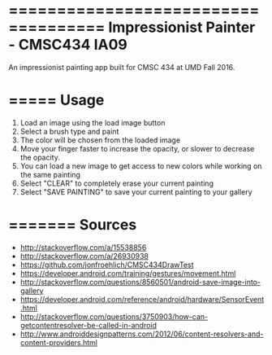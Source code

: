 ====================================
Impressionist Painter - CMSC434 IA09
====================================

An impressionist painting app built for CMSC 434 at UMD Fall 2016.

=====
Usage
=====

1. Load an image using the load image button
2. Select a brush type and paint
3. The color will be chosen from the loaded image
4. Move your finger faster to increase the opacity, or slower to decrease the opacity.
5. You can load a new image to get access to new colors while working on the same painting
6. Select "CLEAR" to completely erase your current painting
7. Select "SAVE PAINTING" to save your current painting to your gallery

=======
Sources
=======
* http://stackoverflow.com/a/15538856
* http://stackoverflow.com/a/26930938
* https://github.com/jonfroehlich/CMSC434DrawTest
* https://developer.android.com/training/gestures/movement.html
* http://stackoverflow.com/questions/8560501/android-save-image-into-gallery
* https://developer.android.com/reference/android/hardware/SensorEvent.html
* http://stackoverflow.com/questions/3750903/how-can-getcontentresolver-be-called-in-android
* http://www.androiddesignpatterns.com/2012/06/content-resolvers-and-content-providers.html
